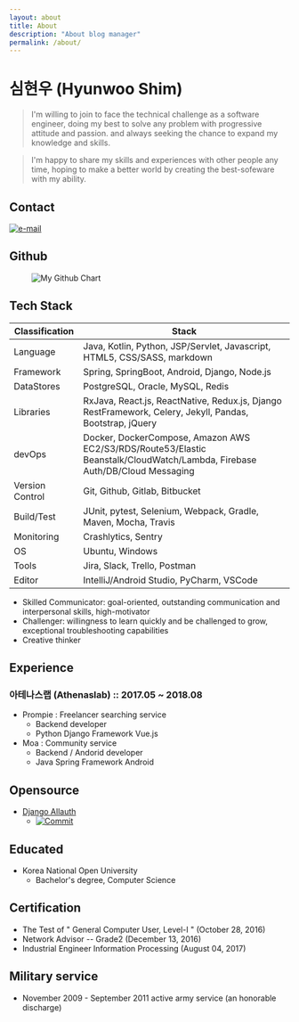 ```yaml
---
layout: about
title: About
description: "About blog manager"
permalink: /about/
---
```

# 심현우 (Hyunwoo Shim)

> I'm willing to join to face the technical challenge as a software engineer, 
> doing my best to solve any problem with progressive attitude and passion. 
> and always seeking the chance to expand my knowledge and skills.  

> I'm happy to share my skills and experiences with other people any time, 
> hoping to make a better world by creating the best-sofeware with my ability.

## Contact
[![e-mail](https://img.shields.io/badge/email-hyunwoo.shim@laziness.xyz-blue.svg)](mailto:hyunwoo.shim@laziness.xyz)

## Github
<figure>
  <img src="http://ghchart.rshah.org/hwshim0810" alt="My Github Chart" />
</figure>

## Tech Stack

| Classification  | Stack  |
|---|---|
| Language  | Java, Kotlin, Python, JSP/Servlet, Javascript, HTML5, CSS/SASS, markdown  |
| Framework | Spring, SpringBoot, Android, Django, Node.js  |
| DataStores | PostgreSQL, Oracle, MySQL, Redis |
| Libraries | RxJava, React.js, ReactNative, Redux.js, Django RestFramework, Celery, Jekyll, Pandas, Bootstrap, jQuery  |
| devOps  | Docker, DockerCompose, Amazon AWS EC2/S3/RDS/Route53/Elastic Beanstalk/CloudWatch/Lambda, Firebase Auth/DB/Cloud Messaging  |
| Version Control | Git, Github, Gitlab, Bitbucket |
| Build/Test | JUnit, pytest, Selenium, Webpack, Gradle, Maven, Mocha, Travis |
| Monitoring | Crashlytics, Sentry |
| OS | Ubuntu, Windows |
| Tools | Jira, Slack, Trello, Postman |
| Editor | IntelliJ/Android Studio, PyCharm, VSCode |

- Skilled Communicator: goal-oriented, outstanding communication and interpersonal skills, high-motivator
- Challenger: willingness to learn quickly and be challenged to grow, exceptional troubleshooting capabilities
- Creative thinker

## Experience

### 아테나스랩 (Athenaslab) :: <span class="extra-tags">2017.05 ~ 2018.08</span>

- Prompie : Freelancer searching service
  - Backend developer
  - <span class="extra-tags blue">Python Django Framework</span>
    <span class="extra-tags blue">Vue.js</span>
- Moa : Community service
  - Backend / Andorid developer
  - <span class="extra-tags blue">Java Spring Framework</span>
    <span class="extra-tags blue">Android</span>

## Opensource
- [Django Allauth](https://github.com/pennersr/django-allauth)
  - [![Commit](https://img.shields.io/badge/commit-9c31b6576628e9d6971349abc189dfd613d6591e-%2372cc96.svg)](https://github.com/pennersr/django-allauth/commit/9c31b6576628e9d6971349abc189dfd613d6591e)

## Educated
- Korea National Open University
  - Bachelor's degree, Computer Science
  
## Certification
- The Test of " General Computer User, Level-I " (October 28, 2016)
- Network Advisor -- Grade2 (December 13, 2016)
- Industrial Engineer Information Processing (August 04, 2017)  


## Military service
- November 2009 - September 2011 active army service (an honorable discharge)